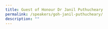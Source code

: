 ```yaml
---
title: Guest of Honour Dr Janil Puthucheary
permalink: /speakers/goh-janil-puthucheary/
description: ""
---
```

